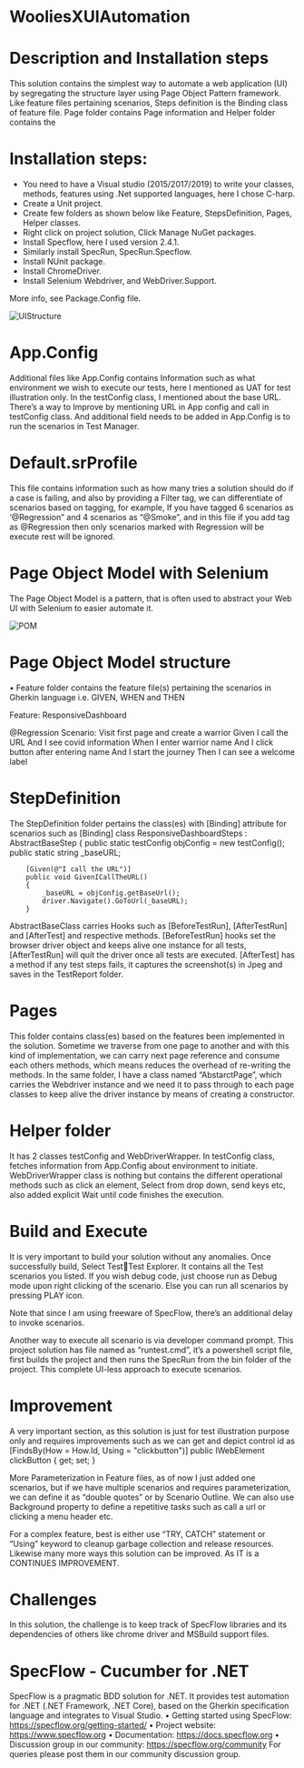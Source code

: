 # WooliesXUIAutomation

# Description and Installation steps
This solution contains the simplest way to automate a web application (UI) by segregating the structure layer using Page Object Pattern framework. Like feature files pertaining scenarios, Steps definition is the Binding class of feature file. Page folder contains Page information and Helper folder contains the 

# Installation steps:
-	You need to have a Visual studio (2015/2017/2019) to write your classes, methods, features using .Net supported languages, here I chose C-harp.
-	Create a Unit project.
-	Create few folders as shown below like Feature, StepsDefinition, Pages, Helper classes.
-	Right click on project solution, Click Manage NuGet packages.
-	Install Specflow, here I used version 2.4.1.
-	Similarly install SpecRun, SpecRun.Specflow.
-	Install NUnit package.
-	Install ChromeDriver.
-	Install Selenium Webdriver, and WebDriver.Support.

More info, see Package.Config file.

![UIStructure](https://user-images.githubusercontent.com/4488811/104839026-cedff800-5912-11eb-8e24-45d434c0caf8.png)


# App.Config

Additional files like App.Config contains Information such as what environment we wish to execute our tests, here I mentioned as UAT for test illustration only. In the testConfig class, I mentioned about the base URL. There’s a way to Improve by mentioning URL in App config and call in testConfig class.
And additional field needs to be added in App.Config is <unitTestProvider name="SpecRun" /> to run the scenarios in Test Manager.

# Default.srProfile

This file contains information such as how many tries a solution should do if a case is failing, and also by providing a Filter tag, we can differentiate of scenarios based on tagging, for example, If you have tagged 6 scenarios as ‘@Regression” and 4 scenarios as “@Smoke”, and in this file if you add tag as <Filter>@Regression</Filter> then only scenarios marked with Regression will be execute rest will be ignored.

# Page Object Model with Selenium

The Page Object Model is a pattern, that is often used to abstract your Web UI with Selenium to easier automate it.

![POM](https://user-images.githubusercontent.com/4488811/104838993-93452e00-5912-11eb-9a5c-8930e72578f8.png)


# Page Object Model structure 
•	Feature folder contains the feature file(s) pertaining the scenarios in Gherkin language i.e. GIVEN, WHEN and THEN

Feature: ResponsiveDashboard

@Regression
Scenario: Visit first page and create a warrior
	Given I call the URL
	And I see covid information
	When I enter warrior name
	And I click button after entering name
	And I start the journey
	Then I can see a welcome label

# StepDefinition 

The StepDefinition folder pertains the class(es) with [Binding] attribute for scenarios such as
[Binding]
    class ResponsiveDashboardSteps : AbstractBaseStep
    {
        public static testConfig objConfig = new testConfig();
        public static string _baseURL;
        

        [Given(@"I call the URL")]
        public void GivenICallTheURL()
        {
            _baseURL = objConfig.getBaseUrl();
            driver.Navigate().GoToUrl(_baseURL);
        }
AbstractBaseClass carries Hooks such as [BeforeTestRun], [AfterTestRun] and [AfterTest] and respective methods. [BeforeTestRun] hooks set the browser driver object and keeps alive one instance for all tests, [AfterTestRun] will quit the driver once all tests are executed. [AfterTest] has a method if any test steps fails, it captures the screenshot(s) in Jpeg and saves in the TestReport folder.

# Pages 

This folder contains class(es) based on the features been implemented in the solution. Sometime we traverse from one page to another and with this kind of implementation, we can carry next page reference and consume each others methods, which means reduces the overhead of re-writing the methods. 
In the same folder, I have a class named “AbstarctPage”, which carries the Webdriver instance and we need it to pass through to each page classes to keep alive the driver instance by means of creating a constructor.

# Helper folder 

It has 2 classes testConfig and WebDriverWrapper. In testConfig class, fetches information from App.Config about environment to initiate.
WebDriverWrapper class is nothing but contains the different operational methods such as click an element, Select from drop down, send keys etc, also added explicit Wait until code finishes the execution.

# Build and Execute
It is very important to build your solution without any anomalies. Once successfully build, Select TestTest Explorer. It contains all the Test scenarios you listed. If you wish debug code, just choose run as Debug mode upon right clicking of the scenario. Else you can run all scenarios by pressing PLAY icon.

Note that since I am using freeware of SpecFlow, there’s an additional delay to invoke scenarios.

Another way to execute all scenario is via developer command prompt. This project solution has file named as “runtest.cmd”, it’s a powershell script file, first builds the project and then runs the SpecRun from the bin folder of the project. This complete UI-less approach to execute scenarios.

# Improvement
A very important section, as this solution is just for test illustration purpose only and requires improvements such as we can get and depict control id as
[FindsBy(How = How.Id, Using = "clickbutton")]
public IWebElement clickButton { get; set; } 

More Parameterization in Feature files, as of now I just added one scenarios, but if we have multiple scenarios and requires parameterization, we can define it as “double quotes” or by Scenario Outline.
We can also use Background property to define a repetitive tasks such as call a url or clicking a menu header etc.

For a complex feature, best is either use “TRY, CATCH” statement or “Using” keyword to cleanup garbage collection and release resources.
Likewise many more ways this solution can be improved. As IT is a CONTINUES IMPROVEMENT.

# Challenges
In this solution, the challenge is to keep track of SpecFlow libraries and its dependencies of others like chrome driver and MSBuild support files.

# SpecFlow - Cucumber for .NET
SpecFlow is a pragmatic BDD solution for .NET. It provides test automation for .NET (.NET Framework, .NET Core), based on the Gherkin specification language and integrates to Visual Studio.
•	Getting started using SpecFlow: https://specflow.org/getting-started/
•	Project website: https://www.specflow.org
•	Documentation: https://docs.specflow.org
•	Discussion group in our community: https://specflow.org/community
For queries please post them in our community discussion group.

